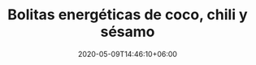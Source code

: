 ---
title: "Bolitas energéticas de coco, chili y sésamo"
date: 2020-05-09T14:46:10+06:00
description: "Bolitas energéticas de coco, chili y sésamo"
type: "recipe"
image: "images/recipes/bolitas-energeticas-coco-chile-sesamo.jpg"
cuisine: Internacional
yield: 10 bolitas
prepTime: 15
cookTime: 
totalTime: 15
categories: snack
tags:
  - "coco"
  - "sésamo"
  - "cacao"
ingredients:
- 70g coco rallado
- 30g cacao crudo en polvo
- 100g copos de avena
- 20g avellanas
- 1 chile
- 15 dátiles 
- 3 cdas de semillas de sésamo
- 1 pizca de sal marina
directions:
- Mezcla todos los ingredientes menos las semillas de sésamo, en un procesador de cocina hasta obtener una masa homogénea, que al tacto deberá resultar húmeda.
- Empieza a formar bolitas de unos 2cm y a moldearlas con las manos hasta acabar toda la masa.
- En un plato o bandeja pon las semillas de sésamo para realizar el rebozado. 
- Pasa cada una de las bolitas por las semillas y recubre completamente. 
- Retira el exceso de semillas pegadas haciendo rebotar delicadamente en el palmo de tu mano semiabierta.
- Cuando hayas completado todas las bolitas guárdalas en la nevera un par de horas antes de servir.
tips: Estas bolitas energéticas las puedes consumir durante todo el día pero te recomiendo comerlas por la mañana ya que te proporcionan un elevado aporte nutritivo que te ayudará a llevar el día con mucha energía.
---